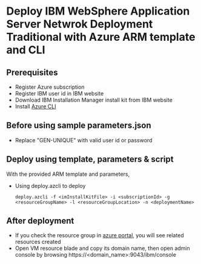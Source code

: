 # Deploy IBM WebSphere Application Server Netwrok Deployment Traditional with Azure ARM template and CLI

## Prerequisites
 - Register Azure subscription
 - Register IBM user id in IBM website
 - Download IBM Installation Manager install kit from IBM website
 - Install [Azure CLI](https://github.com/Azure/azure-cli)

 ## Before using sample parameters.json
 - Replace "GEN-UNIQUE" with valid user id or password
 
 ## Deploy using template, parameters & script
 With the provided ARM template and parameters, 
 - Using deploy.azcli to deploy
     ```
     deploy.azcli -f <imInstallKitFile> -i <subscriptionId> -g <resourceGroupName> -l <resourceGroupLocation> -n <deploymentName>
     ```

## After deployment
- If you check the resource group in [azure portal](https://portal.azure.com/), you will see related resources created
- Open VM resource blade and copy its domain name, then open admin console by browsing https://<domain_name>:9043/ibm/console